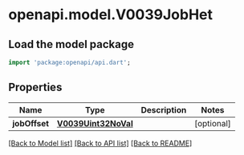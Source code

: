 # openapi.model.V0039JobHet

## Load the model package
```dart
import 'package:openapi/api.dart';
```

## Properties
Name | Type | Description | Notes
------------ | ------------- | ------------- | -------------
**jobOffset** | [**V0039Uint32NoVal**](V0039Uint32NoVal.md) |  | [optional] 

[[Back to Model list]](../README.md#documentation-for-models) [[Back to API list]](../README.md#documentation-for-api-endpoints) [[Back to README]](../README.md)



